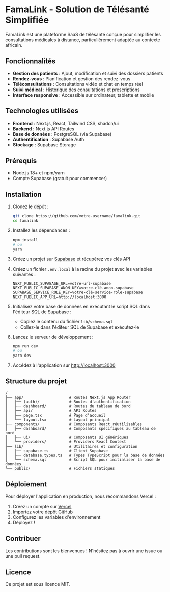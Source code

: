 # FamaLink - Solution de Télésanté Simplifiée

FamaLink est une plateforme SaaS de télésanté conçue pour simplifier les consultations médicales à distance, particulièrement adaptée au contexte africain.

## Fonctionnalités

- **Gestion des patients** : Ajout, modification et suivi des dossiers patients
- **Rendez-vous** : Planification et gestion des rendez-vous
- **Téléconsultations** : Consultations vidéo et chat en temps réel
- **Suivi médical** : Historique des consultations et prescriptions
- **Interface responsive** : Accessible sur ordinateur, tablette et mobile

## Technologies utilisées

- **Frontend** : Next.js, React, Tailwind CSS, shadcn/ui
- **Backend** : Next.js API Routes
- **Base de données** : PostgreSQL (via Supabase)
- **Authentification** : Supabase Auth
- **Stockage** : Supabase Storage

## Prérequis

- Node.js 18+ et npm/yarn
- Compte Supabase (gratuit pour commencer)

## Installation

1. Clonez le dépôt :
   ```bash
   git clone https://github.com/votre-username/famalink.git
   cd famalink
   ```

2. Installez les dépendances :
   ```bash
   npm install
   # ou
   yarn
   ```

3. Créez un projet sur [Supabase](https://supabase.com) et récupérez vos clés API

4. Créez un fichier `.env.local` à la racine du projet avec les variables suivantes :
   ```
   NEXT_PUBLIC_SUPABASE_URL=votre-url-supabase
   NEXT_PUBLIC_SUPABASE_ANON_KEY=votre-clé-anon-supabase
   SUPABASE_SERVICE_ROLE_KEY=votre-clé-service-role-supabase
   NEXT_PUBLIC_APP_URL=http://localhost:3000
   ```

5. Initialisez votre base de données en exécutant le script SQL dans l'éditeur SQL de Supabase :
   - Copiez le contenu du fichier `lib/schema.sql`
   - Collez-le dans l'éditeur SQL de Supabase et exécutez-le

6. Lancez le serveur de développement :
   ```bash
   npm run dev
   # ou
   yarn dev
   ```

7. Accédez à l'application sur [http://localhost:3000](http://localhost:3000)

## Structure du projet

```
/
├── app/                    # Routes Next.js App Router
│   ├── (auth)/             # Routes d'authentification
│   ├── dashboard/          # Routes du tableau de bord
│   ├── api/                # API Routes
│   ├── page.tsx            # Page d'accueil
│   └── layout.tsx          # Layout principal
├── components/             # Composants React réutilisables
│   ├── dashboard/          # Composants spécifiques au tableau de bord
│   ├── ui/                 # Composants UI génériques
│   └── providers/          # Providers React Context
├── lib/                    # Utilitaires et configuration
│   ├── supabase.ts         # Client Supabase
│   ├── database.types.ts   # Types TypeScript pour la base de données
│   └── schema.sql          # Script SQL pour initialiser la base de données
└── public/                 # Fichiers statiques
```

## Déploiement

Pour déployer l'application en production, nous recommandons Vercel :

1. Créez un compte sur [Vercel](https://vercel.com)
2. Importez votre dépôt GitHub
3. Configurez les variables d'environnement
4. Déployez !

## Contribuer

Les contributions sont les bienvenues ! N'hésitez pas à ouvrir une issue ou une pull request.

## Licence

Ce projet est sous licence MIT.